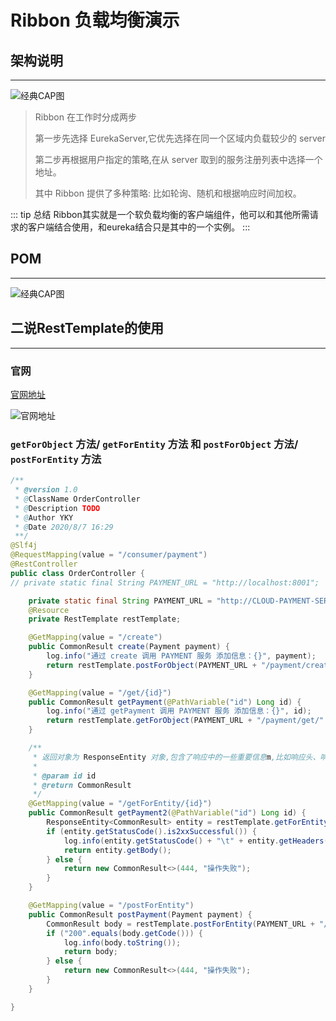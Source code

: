 # **Ribbon 负载均衡演示**

## **架构说明**
---

![经典CAP图](/docs/assets/spring-cloud-2/G-module/yky-20200914160256.png)

> Ribbon 在工作时分成两步
> 
> 第一步先选择 EurekaServer,它优先选择在同一个区域内负载较少的 server
> 
> 第二步再根据用户指定的策略,在从 server 取到的服务注册列表中选择一个地址。
> 
> 其中 Ribbon 提供了多种策略: 比如轮询、随机和根据响应时间加权。

::: tip 总结
Ribbon其实就是一个软负载均衡的客户端组件，他可以和其他所需请求的客户端结合使用，和eureka结合只是其中的一个实例。
:::

## **POM**
---

![经典CAP图](/docs/assets/spring-cloud-2/G-module/yky-20200914164037.png)

## **二说RestTemplate的使用**
---

### **官网**

[官网地址](https://docs.spring.io/spring-framework/docs/5.2.2.RELEASE/javadoc-api/org/springframework/web/client/RestTemplate.html)

![官网地址](/docs/assets/spring-cloud-2/G-module/yky-20200916131306.png)

### **`getForObject` 方法/ `getForEntity` 方法 和 `postForObject` 方法/ `postForEntity` 方法**

```java
/**
 * @version 1.0
 * @ClassName OrderController
 * @Description TODO
 * @Author YKY
 * @Date 2020/8/7 16:29
 **/
@Slf4j
@RequestMapping(value = "/consumer/payment")
@RestController
public class OrderController {
// private static final String PAYMENT_URL = "http://localhost:8001";

    private static final String PAYMENT_URL = "http://CLOUD-PAYMENT-SERVICE";
    @Resource
    private RestTemplate restTemplate;

    @GetMapping(value = "/create")
    public CommonResult create(Payment payment) {
        log.info("通过 create 调用 PAYMENT 服务 添加信息：{}", payment);
        return restTemplate.postForObject(PAYMENT_URL + "/payment/create", payment, CommonResult.class);
    }

    @GetMapping(value = "/get/{id}")
    public CommonResult getPayment(@PathVariable("id") Long id) {
        log.info("通过 getPayment 调用 PAYMENT 服务 添加信息：{}", id);
        return restTemplate.getForObject(PAYMENT_URL + "/payment/get/" + id, CommonResult.class);
    }

    /**
     * 返回对象为 ResponseEntity 对象,包含了响应中的一些重要信息m,比如响应头、响应状态码、响应体等
     *
     * @param id id
     * @return CommonResult
     */
    @GetMapping(value = "/getForEntity/{id}")
    public CommonResult getPayment2(@PathVariable("id") Long id) {
        ResponseEntity<CommonResult> entity = restTemplate.getForEntity(PAYMENT_URL + "/payment/get/" + id, CommonResult.class);
        if (entity.getStatusCode().is2xxSuccessful()) {
            log.info(entity.getStatusCode() + "\t" + entity.getHeaders());
            return entity.getBody();
        } else {
            return new CommonResult<>(444, "操作失败");
        }
    }

    @GetMapping(value = "/postForEntity")
    public CommonResult postPayment(Payment payment) {
        CommonResult body = restTemplate.postForEntity(PAYMENT_URL + "/payment/create", payment, CommonResult.class).getBody();
        if ("200".equals(body.getCode())) {
            log.info(body.toString());
            return body;
        } else {
            return new CommonResult<>(444, "操作失败");
        }
    }

}
```